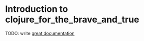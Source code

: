 # Introduction to clojure_for_the_brave_and_true

TODO: write [great documentation](http://jacobian.org/writing/what-to-write/)
